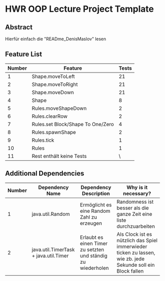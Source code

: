 # HWR OOP Lecture Project Template
## Abstract

Hierfür einfach die "READme_DenisMaslov" lesen 

## Feature List

| Number | Feature                           | Tests |
|--------|-----------------------------------|-------|
| 1      | Shape.moveToLeft                  | 21    |
| 2      | Shape.moveToRight                 | 21    |
| 3      | Shape.moveDown                    | 21    |
| 4      | Shape                             | 8     |
| 5      | Rules.moveShapeDown               | 2     |
| 6      | Rules.clearRow                    | 2     |
| 7      | Rules.set Block/Shape To One/Zero | 4     |
| 8      | Rules.spawnShape                  | 2     |
| 9      | Rules.tick                        | 1     |
| 10     | Rules                             | 1     |
| 11     | Rest enthält keine Tests          | \     |


## Additional Dependencies

| Number | Dependency Name                       | Dependency Description                                       | Why is it necessary?                                                                                         |
|--------|---------------------------------------|--------------------------------------------------------------|--------------------------------------------------------------------------------------------------------------|
| 1      | java.util.Random                      | Ermöglicht es eine Random Zahl zu erzeugen                   | Randomness ist besser als die ganze Zeit eine liste durchzuarbeiten                                          |
| 2      | java.util.TimerTask + java.util.Timer | Erlaubt es einen Timer zu setzten und ständig zu wiederholen | Als Clock ist es nützlich das Spiel immerwieder ticken zu lassen, wie zb. jede Sekunde soll ein Block fallen |
